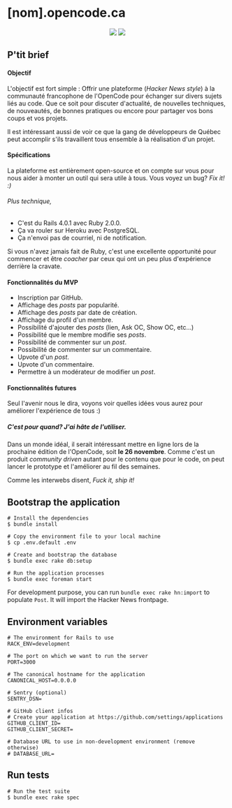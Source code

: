 # [nom].opencode.ca

<p align="center">
  <a href="https://codeclimate.com/github/opencodeqc/ocn"><img src="https://codeclimate.com/github/opencodeqc/ocn.png" /></a>
  <a href="https://travis-ci.org/opencodeqc/ocn"><img src="https://travis-ci.org/opencodeqc/ocn.png?branch=master" /></a>
</p>

## P'tit brief

#### Objectif

L'objectif est fort simple : Offrir une plateforme (*Hacker News style*) à la communauté francophone de l'OpenCode pour échanger sur divers sujets liés au code. Que ce soit pour discuter d'actualité, de nouvelles techniques, de nouveautés, de bonnes pratiques ou encore pour partager vos bons coups et vos projets.

Il est intéressant aussi de voir ce que la gang de développeurs de Québec peut accomplir s'ils travaillent tous ensemble à la réalisation d'un projet.

#### Spécifications

La plateforme est entièrement open-source et on compte sur vous pour nous aider à monter un outil qui sera utile à tous. Vous voyez un bug? *Fix it! :)*

###### Plus technique,

* C'est du Rails 4.0.1 avec Ruby 2.0.0.
* Ça va rouler sur Heroku avec PostgreSQL.
* Ça n'envoi pas de courriel, ni de notification.

Si vous n'avez jamais fait de Ruby, c'est une excellente opportunité pour commencer et être *coacher* par ceux qui ont un peu plus d'expérience derrière la cravate.

#### Fonctionnalités du MVP

* Inscription par GitHub.
* Affichage des *posts* par popularité.
* Affichage des *posts* par date de création.
* Affichage du profil d'un membre.
* Possibilité d'ajouter des *posts* (lien, Ask OC, Show OC, etc...)
* Possibilité que le membre modifie ses *posts*.
* Possibilité de commenter sur un *post*.
* Possibilité de commenter sur un commentaire.
* Upvote d'un *post*.
* Upvote d'un commentaire.
* Permettre à un modérateur de modifier un *post*.

#### Fonctionnalités futures

Seul l'avenir nous le dira, voyons voir quelles idées vous aurez pour améliorer l'expérience de tous :)

##### C'est pour quand? J'ai hâte de l'utiliser.

Dans un monde idéal, il serait intéressant mettre en ligne lors de la prochaine édition de l'OpenCode, soit **le 26 novembre**. Comme c'est un produit *community driven* autant pour le contenu que pour le code, on peut lancer le prototype et l'améliorer au fil des semaines.

Comme les interwebs disent, *Fuck it, ship it!*

## Bootstrap the application

```
# Install the dependencies
$ bundle install

# Copy the environment file to your local machine
$ cp .env.default .env

# Create and bootstrap the database
$ bundle exec rake db:setup

# Run the application processes
$ bundle exec foreman start
```

For development purpose, you can run `bundle exec rake hn:import` to populate `Post`. It will import the Hacker News frontpage.

## Environment variables

```
# The environment for Rails to use
RACK_ENV=development

# The port on which we want to run the server
PORT=3000

# The canonical hostname for the application
CANONICAL_HOST=0.0.0.0

# Sentry (optional)
SENTRY_DSN=

# GitHub client infos
# Create your application at https://github.com/settings/applications
GITHUB_CLIENT_ID=
GITHUB_CLIENT_SECRET=

# Database URL to use in non-development environment (remove otherwise)
# DATABASE_URL=
```

## Run tests

```
# Run the test suite
$ bundle exec rake spec
```
